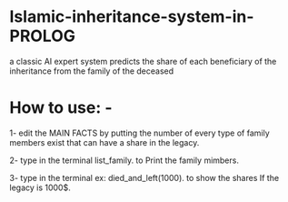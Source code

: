 # Islamic-inheritance-system-in-PROLOG
a classic AI expert system predicts the share of each beneficiary of the inheritance from the family of the deceased

# How to use: -

1- edit the MAIN FACTS by putting the number of every type of family members exist that can have a share in the legacy. 

2- type in the terminal list_family. to Print the family mimbers. 

3- type in the terminal ex: died_and_left(1000). to show the shares If the legacy is 1000$. 
